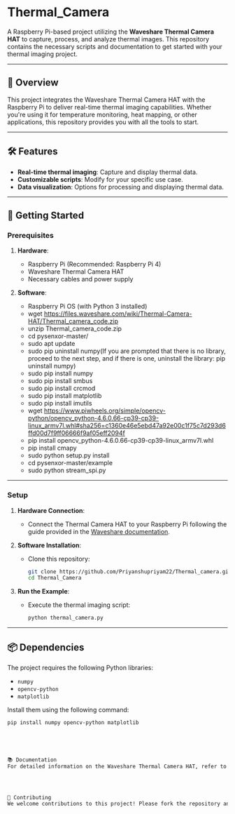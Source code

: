 # Thermal_Camera

A Raspberry Pi-based project utilizing the **Waveshare Thermal Camera HAT** to capture, process, and analyze thermal images. This repository contains the necessary scripts and documentation to get started with your thermal imaging project.

---

## 📖 Overview

This project integrates the Waveshare Thermal Camera HAT with the Raspberry Pi to deliver real-time thermal imaging capabilities. Whether you're using it for temperature monitoring, heat mapping, or other applications, this repository provides you with all the tools to start.

---

## 🛠 Features

- **Real-time thermal imaging**: Capture and display thermal data.
- **Customizable scripts**: Modify for your specific use case.
- **Data visualization**: Options for processing and displaying thermal data.

---

## 🚀 Getting Started

### Prerequisites
1. **Hardware**:
   - Raspberry Pi (Recommended: Raspberry Pi 4)
   - Waveshare Thermal Camera HAT
   - Necessary cables and power supply

2. **Software**:
   - Raspberry Pi OS (with Python 3 installed)
   - wget https://files.waveshare.com/wiki/Thermal-Camera-HAT/Thermal_camera_code.zip 
   - unzip Thermal_camera_code.zip
   - cd pysenxor-master/
   - sudo apt update
   - sudo pip uninstall numpy(If you are prompted that there is no library, proceed to the next step, and if there is one, uninstall the library: pip uninstall numpy)
   - sudo pip install numpy
   - sudo pip install smbus
   - sudo pip install crcmod
   - sudo pip install matplotlib
   - sudo pip install imutils
   - wget https://www.piwheels.org/simple/opencv-python/opencv_python-4.6.0.66-cp39-cp39-linux_armv7l.whl#sha256=c1360e46e5ebd47a92e00c1f75c7d293d6ffd00d7f9ff06666f9af05eff2094f
   - pip install opencv_python-4.6.0.66-cp39-cp39-linux_armv7l.whl
   - pip install cmapy 
   - sudo python setup.py install
   - cd pysenxor-master/example
   - sudo python stream_spi.py
---

### Setup
1. **Hardware Connection**:
   - Connect the Thermal Camera HAT to your Raspberry Pi following the guide provided in the [Waveshare documentation](https://www.waveshare.com/wiki/Thermal_Camera_HAT).

2. **Software Installation**:
   - Clone this repository:
     ```bash
     git clone https://github.com/Priyanshupriyam22/Thermal_camera.git
     cd Thermal_Camera
     ```

3. **Run the Example**:
   - Execute the thermal imaging script:
     ```bash
     python thermal_camera.py
     ```

---

## 📦 Dependencies

The project requires the following Python libraries:
- `numpy`
- `opencv-python`
- `matplotlib`

Install them using the following command:
```bash
pip install numpy opencv-python matplotlib





📚 Documentation
For detailed information on the Waveshare Thermal Camera HAT, refer to the official Waveshare documentation https://www.waveshare.com/wiki/Thermal_Camera_HAT.




🤝 Contributing
We welcome contributions to this project! Please fork the repository and submit a pull request with your improvements.
